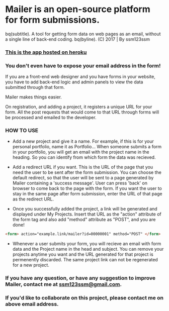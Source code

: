 # Mailer is an open-source platform for form submissions.

bq(subtitle). A tool for getting form data on web pages as an email, without a single line of back-end coding.
bq(byline). (C) 2017 | By ssm123ssm




### [This is the app hosted on heroku](https://mailer-ssm.herokuapp.com)

### You don't even have to expose your email address in the form!

If you are a front-end web designer and you have forms in your website, 
you have to add back-end logic and admin panels to view the data submitted through that form.

Mailer makes things easier. 

On registration, and adding a project, it registers a unique URL for your form. All the post requests that would come
to that URL through forms will be processed and emailed to the developer.

### HOW TO USE

* Add a new project and give it a name. For example, if this is for your personal portfolio, name it as Portfolio... When someone submits a form in your portfolio, you will get an email with the project name in the heading. 
So you can identify from which form the data was recieved.

* Add a redirect URL if you want. This is the URL of the page that you need the user to be sent after the form submission. 
You can choose the default redirect, so that the user will be sent to a page generated by Mailer containing a 'success message'. User can press 'back' on browser to come back to the page with the form. 
If you want the user to stay in the same page after form submission, enter the URL of that page as the redirect URL.

* Once you successfully added the project, a link will be generated and displayed under My Projects. 
Insert that URL as the "action" attribute of the form tag and also add "method" attribute as "POST", and you are done! 

 
 ```html
 <form> action="example.link/mailer?id=00000001" method="POST" </form>
 ```
 

* Whenever a user submits your form, you will recieve an email with form data and the Project name in the head and subject.
You can remove your projects anytime you want and the URL generated for that project is permenently discarded. The same project link can not be regenerated for a new project.

### If you have any question, or have any suggestion to improve Mailer, contact me at ssm123ssm@gmail.com. 

### If you'd like to collaborate on this project, please contact me on above email address.
